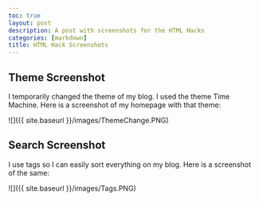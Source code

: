 ```yaml
---
toc: true
layout: post
description: A post with screenshots for the HTML Hacks
categories: [markdown]
title: HTML Hack Screenshots
---
```

## Theme Screenshot

I temporarily changed the theme of my blog. I used the theme Time Machine. Here is a screenshot of my homepage with that theme:

![]({{ site.baseurl }}/images/ThemeChange.PNG)

## Search Screenshot

I use tags so I can easily sort everything on my blog. Here is a screenshot of the same:

![]({{ site.baseurl }}/images/Tags.PNG)